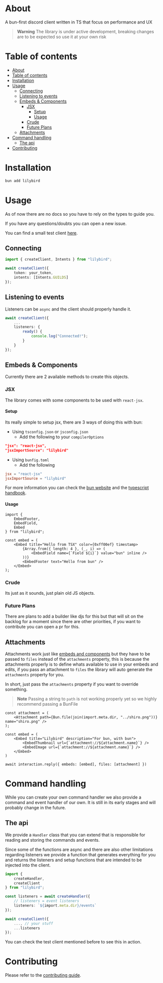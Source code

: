 # About

A bun-first discord client written in TS that focus on performance and UX

> **Warning**
> The library is under active  development, breaking changes are to be expected so use it at your own risk

# Table of contents

- [About](#about)
- [Table of contents](#table-of-contents)
- [Installation](#installation)
- [Usage](#usage)
  - [Connecting](#connecting)
  - [Listening to events](#listening-to-events)
  - [Embeds \& Components](#embeds--components)
    - [JSX](#jsx)
      - [Setup](#setup)
      - [Usage](#usage-1)
    - [Crude](#crude)
    - [Future Plans](#future-plans)
  - [Attachments](#attachments)
- [Command handling](#command-handling)
  - [The api](#the-api)
- [Contributing](#contributing)

# Installation

```sh
bun add lilybird
```

# Usage

As of now there are no docs so you have to rely on the types to guide you.

If you have any questions/doubts you can open a new issue.

You can find a small test client [here](https://github.com/Didas-git/lilybird-test).

## Connecting

```ts
import { createClient, Intents } from "lilybird";

await createClient({
    token: your_token,
    intents: [Intents.GUILDS]
});
```

## Listening to events

Listeners can be `async` and the client should properly handle it.

```ts
await createClient({
    ...
    listeners: {
        ready() {
            console.log("Connected!");
        }
    }
});
```

## Embeds & Components

Currently there are 2 available methods to create this objects.

### JSX

The library comes with some components to be used with `react-jsx`.

#### Setup

Its really simple to setup jsx, there are 3 ways of doing this with bun:

- Using `tsconfig.json` or `jsconfig.json`
  - Add the following to your `compilerOptions`
  
```json
"jsx": "react-jsx",
"jsxImportSource": "lilybird"
```

- Using `bunfig.toml`
  - Add the following

```toml
jsx = "react-jsx"
jsxImportSource = "lilybird"
```

For more information you can check the [bun website](https://bun.sh/docs/runtime/jsx) and the [typescript handbook](https://www.typescriptlang.org/docs/handbook/jsx.html).

#### Usage

```tsx
import {
    EmbedFooter,
    EmbedField,
    Embed
} from "lilybird";

const embed = (
    <Embed title="Hello from TSX" color={0xff00ef} timestamp>
        {Array.from({ length: 4 }, (_, i) => (
            <EmbedField name={`Field ${i}`} value="bun" inline />
        ))}
        <EmbedFooter text="Hello from bun" />
    </Embed>
);
```

### Crude

Its just as it sounds, just plain old JS objects.

### Future Plans

There are plans to add a builder like djs for this but that will sit on the backlog for a moment since there are other priorities, if you want to contribute you can open a pr for this.

## Attachments

Attachments work just like [embeds and components](#embeds--components) but they have to be passed to `files` instead of the `attachments` property, this is because the attachments properly is to define whats available to use in your embeds and edits, if you pass an attachment to `files` the library will auto generate the `attachments` property for you.

In short, just pass the `attachments` property if you want to override something.

> **Note**
> Passing a string to `path` is not working properly yet so we highly recommend passing a BunFile

```tsx
const attachment = (
    <Attachment path={Bun.file(join(import.meta.dir, "../shiro.png"))} name="shiro.png" />
);

const embed = (
    <Embed title="Lilybird" description="For bun, with bun">
        <EmbedThumbnail url={`attachment://${attachment.name}`} />
        <EmbedImage url={`attachment://${attachment.name}`} />
    </Embed>
)

await interaction.reply({ embeds: [embed], files: [attachment] })
```

# Command handling

While you can create your own command handler we also provide a command and event handler of our own. It is still in its early stages and will probably change in the future.

## The api

We provide a `Handler` class that you can extend that is responsible for reading and storing the commands and events.

Since some of the functions are async and there are also other limitations regarding listeners we provide a function that generates everything for you and returns the listeners and setup functions that are intended to be injected into the client.

```ts
import {
    createHandler,
    createClient
} from "lilybird";

const listeners = await createHandler({
    // listeners = event listeners
    listeners: `${import.meta.dir}/events`
});

await createClient({
    ..., // your stuff
    ...listeners
});
```

You can check the test client mentioned before to see this in action.

# Contributing

Please refer to the [contributing guide](./CONTRIBUTING.md).